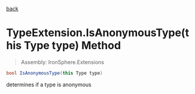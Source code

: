 ﻿

[back](/IronSphere.Extensions/types/TypeExtension)

# TypeExtension.IsAnonymousType(this Type type) Method

> Assembly: IronSphere.Extensions

```csharp
bool IsAnonymousType(this Type type)
```

determines if a type is anonymous

 